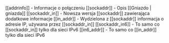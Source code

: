 [[addrinfo]] - Informacje o połączeniu
[[sockaddr]] - Opis [[Gniazdo | gniazda]]
[[sockaddr_in]] - Nowsza wersja [[sockaddr]] zawierająca dodatkowe informacje
[[in_addr]] - Wydzielona z [[sockaddr]] informacja o adresie IP, używana przez [[sockaddr_in]]
[[sockaddr_in6]] - To samo co [[sockaddr_in]] tylko dla sieci IPv6
[[in6_addr]] - To samo co [[in_addr]] tylko dla sieci IPv6